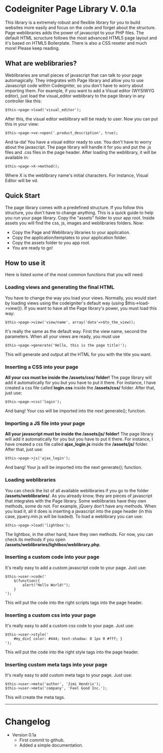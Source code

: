 # Codeigniter Page Library V. 0.1a
This library is a extremely robust and flexible library for you to build websites more easily and focus on the code and forget about the structure.
Page weblibraries adds the power of javascript to your PHP files. The default HTML scructure follows the most advanced HTML5 page layout and it's based on HTML5 Boilerplate. There is also a CSS reseter and much more! Please keep reading.

## What are weblibraries?
Weblibraries are small pieces of javascript that can talk to your page automagically. They integrates with Page library and allow you to use Javascript code within Codeigniter, so you don't have to worry about importing them. For example, if you want to add a Visual editor (WYSIWYG editor), just load the visual_editor weblibrary to the page library in any controller like this:

	$this->page->load('visual_editor');

After this, the visual editor weblibrary will be ready to user. Now you can put this in your view:
	
	$this->page->ve->open('.product_description', true);

And ta-da! You have a visual editor ready to use. You don't have to worry about the javascript. The page library will handle it for you and put the .js files and .css files in the page header. After loading the weblibrary, it will be available in:

	$this->page->X->method();

Where X is the weblibrary name's initial characters. For instance, Visual Editor will be vd.

## Quick Start
The page library comes with a predefined structure. If you follow this structure, you don't have to change anything. This is a quick guide to help you run your page library.
Copy the "assets" folder to your app root. Inside assets you will find the css, js, images and weblibraries folders. Now:

* Copy the Page and Weblibrary libraries to your application.
* Copy the application/templates to your application folder.
* Copy the assets folder to you app root.
* You are ready to go!

## How to use it
Here is listed some of the most common functions that you will need:
### Loading views and generating the final HTML
You have to change the way you load your views. Normally, you would start by loading views using the codeigniter's default way (using $this->load->view()). If you want to have all the Page library's power, you must load this way:

	$this->page->view('view/name', array('data'=>$to_the_view));

It's really the same as the default way. First the view name, second the parameters. When all your views are ready, you must use

	$this->page->generate('Hello, this is the page title!');

This will generate and output all the HTML for you with the title you want.

### Inserting a CSS into your page
**All your css must be inside the /assets/css/ folder!** The page library will add it automatically for you but you have to put it there.
For instance, I have created a css file called **login.css** inside the **/assets/css/** folder. After that, just use:

	$this->page->css('login');

And bang! Your css will be imported into the next generate(); function.

### Importing a JS file into your page
**All your javascript must be inside the /assets/js/ folder!** The page library will add it automatically for you but you have to put it there.
For instance, I have created a css file called **ajax_login.js** inside the **/assets/js/** folder. After that, just use:

	$this->page->js('ajax_login');

And bang! Your js will be imported into the next generate(); function.

### Loading weblibraries
You can check the list of all available weblibraries if you go to the folder **/assets/weblibraries/**. As you already know, they are pieces of javascript that integrates with the Page library.
Some weblibraries have they own methods, some do not. For example, jQuery don't have any methods. When you load it, all it does is inserting a javascript into the page header (in this case, jquery.min.js will be loaded).
To load a weblibrary you can use:

	$this->page->load('lightbox');

The lightbox, in the other hand, have they own methods. For now, you can check its methods if you open **/assets/weblibraries/lightbox/weblibrary.php**.


### Inserting a custom code into your page
It's really easy to add a custom javascript code to your page. Just use:

	$this->user->code('
		$(function){
			alert("Hello World!");
		}
	');

This will put the code into the right scripts tags into the page header.

### Inserting a custom css into your page
It's really easy to add a custom css code to your page. Just use:

	$this->user->style('
		#my_div{ color: #444; text-shadow: 0 1px 0 #fff; }
	');

This will put the code into the right style tags into the page header.

### Inserting custom meta tags into your page
It's really easy to add custom meta tags to your page. Just use:

	$this->user->meta('author', 'Jimi Hendrix');
	$this->user->meta('company', 'Feel Good Inc.');

This will create the meta tags.

---
# Changelog
* Version 0.1a
	* First commit to github.
	* Added a simple documentation.